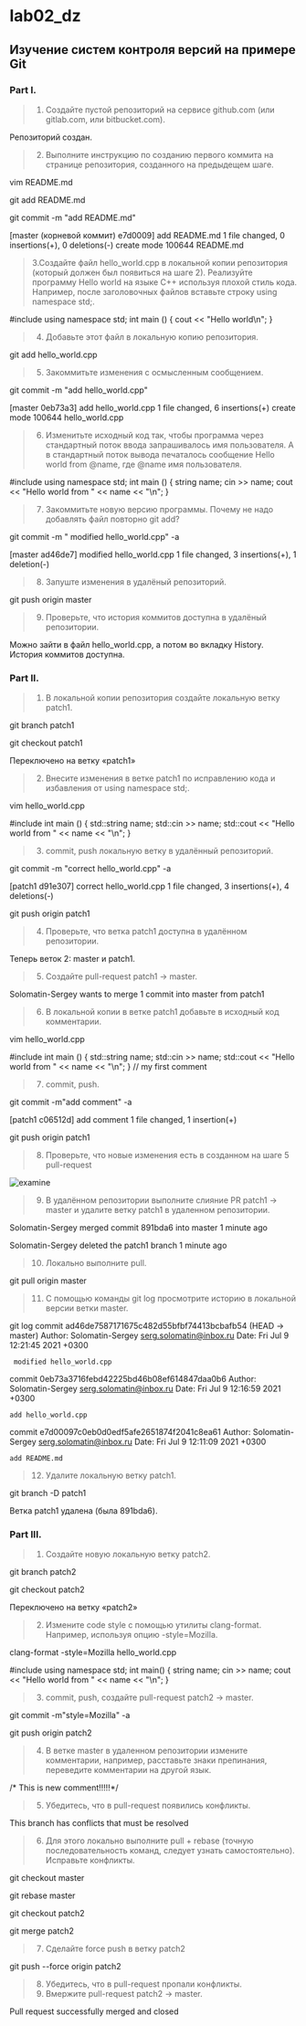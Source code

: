 # lab02_dz
## Изучение систем контроля версий на примере Git
### Part I.
> 1. Создайте пустой репозиторий на сервисе github.com (или gitlab.com, или bitbucket.com).

Репозиторий создан.

> 2. Выполните инструкцию по созданию первого коммита на странице репозитория, созданного на предыдещем шаге.

vim README.md

git add README.md

git commit -m "add README.md"

[master (корневой коммит) e7d0009] add README.md
 1 file changed, 0 insertions(+), 0 deletions(-)
 create mode 100644 README.md
 
 > 3.Создайте файл hello_world.cpp в локальной копии репозитория (который должен был появиться на шаге 2). 
 > Реализуйте программу Hello world на языке C++ используя плохой стиль кода. Например, после заголовочных файлов вставьте строку using namespace std;. 
 
#include <iostream>
using namespace std; 
int main ()
{ 
cout << "Hello world\n"; 
}

> 4. Добавьте этот файл в локальную копию репозитория.

git add hello_world.cpp

> 5. Закоммитьте изменения с осмысленным сообщением.

git commit -m "add hello_world.cpp"

[master 0eb73a3] add hello_world.cpp
 1 file changed, 6 insertions(+)
 create mode 100644 hello_world.cpp
 
 > 6. Изменитьте исходный код так, чтобы программа через стандартный поток ввода запрашивалось имя пользователя. 
 > А в стандартный поток вывода печаталось сообщение Hello world from @name, где @name имя пользователя.
 
#include <iostream>
using namespace std;
int main ()
{
string name;
cin >> name;
cout << "Hello world from " << name << "\n";
}

> 7. Закоммитьте новую версию программы. Почему не надо добавлять файл повторно git add?

git commit -m " modified hello_world.cpp" -a

[master ad46de7]  modified hello_world.cpp
 1 file changed, 3 insertions(+), 1 deletion(-)
 
 > 8. Запуште изменения в удалёный репозиторий.
 
 git push origin master
 
 > 9. Проверьте, что история коммитов доступна в удалёный репозитории.
 
 Можно зайти в файл hello_world.cpp, а потом во вкладку History. История коммитов доступна.
 
 ### Part II.

> 1. В локальной копии репозитория создайте локальную ветку patch1.

git branch patch1

git checkout patch1

Переключено на ветку «patch1»


> 2. Внесите изменения в ветке patch1 по исправлению кода и избавления от using namespace std;.

vim hello_world.cpp

#include <iostream>
    int main ()
    {
        std::string name;
        std::cin >> name;
        std::cout << "Hello world from " << name << "\n";
    }


> 3. commit, push локальную ветку в удалённый репозиторий.

git commit -m "correct hello_world.cpp" -a

[patch1 d91e307] correct hello_world.cpp
 1 file changed, 3 insertions(+), 4 deletions(-)
 
git push origin patch1

> 4. Проверьте, что ветка patch1 доступна в удалённом репозитории.

Теперь веток 2: master и patch1.

> 5. Создайте pull-request patch1 -> master.

Solomatin-Sergey wants to merge 1 commit into master from patch1

> 6. В локальной копии в ветке patch1 добавьте в исходный код комментарии.
 
 vim hello_world.cpp

 #include <iostream>
int main ()
{
	std::string name;
	std::cin >> name;
	std::cout << "Hello world from " << name << "\n";
}
// my first comment

> 7. commit, push.
 
 git commit -m"add comment" -a
 
[patch1 c06512d] add comment
 1 file changed, 1 insertion(+)
 
git push origin patch1 

> 8. Проверьте, что новые изменения есть в созданном на шаге 5 pull-request
 
 ![examine](https://github.com/Solomatin-Sergey/lab02_new/blob/master/add%20comment.png)

> 9. В удалённом репозитории выполните слияние PR patch1 -> master и удалите ветку patch1 в удаленном репозитории.

Solomatin-Sergey merged commit 891bda6 into master 1 minute ago
	
Solomatin-Sergey deleted the patch1 branch 1 minute ago

> 10. Локально выполните pull.
	
git pull origin master
	
> 11. С помощью команды git log просмотрите историю в локальной версии ветки master.
	
git log
commit ad46de7587171675c482d55bfbf74413bcbafb54 (HEAD -> master)
Author: Solomatin-Sergey <serg.solomatin@inbox.ru>
Date:   Fri Jul 9 12:21:45 2021 +0300

     modified hello_world.cpp

commit 0eb73a3716febd42225bd46b08ef614847daa0b6
Author: Solomatin-Sergey <serg.solomatin@inbox.ru>
Date:   Fri Jul 9 12:16:59 2021 +0300

    add hello_world.cpp

commit e7d00097c0eb0d0edf5afe2651874f2041c8ea61
Author: Solomatin-Sergey <serg.solomatin@inbox.ru>
Date:   Fri Jul 9 12:11:09 2021 +0300

    add README.md
	
> 12. Удалите локальную ветку patch1.
	
git branch -D patch1
	
Ветка patch1 удалена (была 891bda6).
	
### Part III.	
	
> 1. Создайте новую локальную ветку patch2.
	
git branch patch2
	
git checkout patch2
	
Переключено на ветку «patch2»
	
> 2. Измените code style с помощью утилиты clang-format. Например, используя опцию -style=Mozilla.
	
clang-format -style=Mozilla hello_world.cpp
	
#include <iostream>
using namespace std;
int
main()
{
  string name;
  cin >> name;
  cout << "Hello world from " << name << "\n";
}

> 3. commit, push, создайте pull-request patch2 -> master.
	
git commit -m"style=Mozilla" -a
    
git push origin patch2
	
> 4. В ветке master в удаленном репозитории измените комментарии, например, расставьте знаки препинания, переведите комментарии на другой язык.
	
/* This is new comment!!!!!*/
	
> 5. Убедитесь, что в pull-request появились конфликты.
	
This branch has conflicts that must be resolved
	
> 6. Для этого локально выполните pull + rebase (точную последовательность команд, следует узнать самостоятельно). Исправьте конфликты.

git checkout master
	
git rebase master
	
git checkout patch2
	
git merge patch2
	
> 7. Сделайте force push в ветку patch2
	
git push --force origin patch2
	
> 8. Убедитеcь, что в pull-request пропали конфликты.
> 9. Вмержите pull-request patch2 -> master.
	
Pull request successfully merged and closed	
